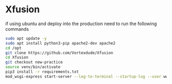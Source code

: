 # Xfusion

if using ubuntu and deploy into the production need to run the following commands

``` bash
sudo apt update -y
sudo apt install python3-pip apache2-dev apache2
cd /opt
git clone https://github.com/Vortexdude/Xfusion
cd Xfusion
git checkout new-practice
source venv/bin/activate
pip3 install -r requirements.txt
mod_wsgi-express start-server --log-to-terminal --startup-log --user www-data



```
